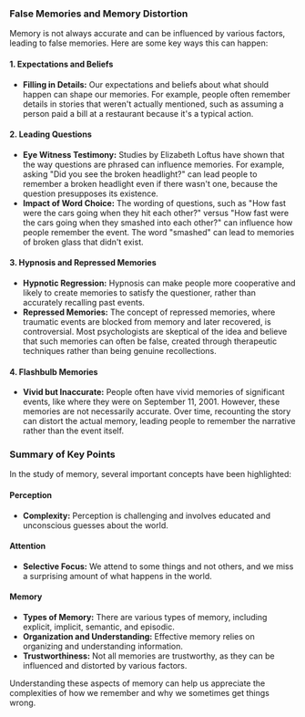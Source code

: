 ### False Memories and Memory Distortion

Memory is not always accurate and can be influenced by various factors, leading to false memories. Here are some key ways this can happen:

#### 1. Expectations and Beliefs
- **Filling in Details:** Our expectations and beliefs about what should happen can shape our memories. For example, people often remember details in stories that weren't actually mentioned, such as assuming a person paid a bill at a restaurant because it's a typical action.

#### 2. Leading Questions
- **Eye Witness Testimony:** Studies by Elizabeth Loftus have shown that the way questions are phrased can influence memories. For example, asking "Did you see the broken headlight?" can lead people to remember a broken headlight even if there wasn't one, because the question presupposes its existence.
- **Impact of Word Choice:** The wording of questions, such as "How fast were the cars going when they hit each other?" versus "How fast were the cars going when they smashed into each other?" can influence how people remember the event. The word "smashed" can lead to memories of broken glass that didn't exist.

#### 3. Hypnosis and Repressed Memories
- **Hypnotic Regression:** Hypnosis can make people more cooperative and likely to create memories to satisfy the questioner, rather than accurately recalling past events.
- **Repressed Memories:** The concept of repressed memories, where traumatic events are blocked from memory and later recovered, is controversial. Most psychologists are skeptical of the idea and believe that such memories can often be false, created through therapeutic techniques rather than being genuine recollections.

#### 4. Flashbulb Memories
- **Vivid but Inaccurate:** People often have vivid memories of significant events, like where they were on September 11, 2001. However, these memories are not necessarily accurate. Over time, recounting the story can distort the actual memory, leading people to remember the narrative rather than the event itself.

### Summary of Key Points

In the study of memory, several important concepts have been highlighted:

#### Perception
- **Complexity:** Perception is challenging and involves educated and unconscious guesses about the world.

#### Attention
- **Selective Focus:** We attend to some things and not others, and we miss a surprising amount of what happens in the world.

#### Memory
- **Types of Memory:** There are various types of memory, including explicit, implicit, semantic, and episodic.
- **Organization and Understanding:** Effective memory relies on organizing and understanding information.
- **Trustworthiness:** Not all memories are trustworthy, as they can be influenced and distorted by various factors.

Understanding these aspects of memory can help us appreciate the complexities of how we remember and why we sometimes get things wrong.
